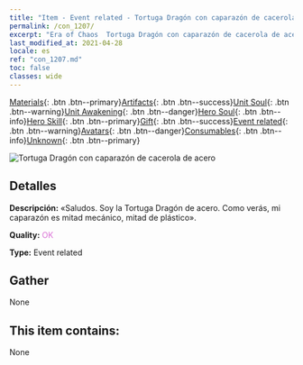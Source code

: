```yaml
---
title: "Item - Event related - Tortuga Dragón con caparazón de cacerola de acero"
permalink: /con_1207/
excerpt: "Era of Chaos  Tortuga Dragón con caparazón de cacerola de acero"
last_modified_at: 2021-04-28
locale: es
ref: "con_1207.md"
toc: false
classes: wide
---
```

 [Materials](/ItemsES/){: .btn .btn--primary}[Artifacts](/ItemsES/Artifacts/){: .btn .btn--success}[Unit Soul](/ItemsES/UnitSoul/){: .btn .btn--warning}[Unit Awakening](/ItemsES/UnitAwakening/){: .btn .btn--danger}[Hero Soul](/ItemsES/HeroSoul/){: .btn .btn--info}[Hero Skill](/ItemsES/HeroSkill/){: .btn .btn--primary}[Gift](/ItemsES/Gift/){: .btn .btn--success}[Event related](/ItemsES/Events/){: .btn .btn--warning}[Avatars](/ItemsES/Avatars/){: .btn .btn--danger}[Consumables](/ItemsES/Consumables/){: .btn .btn--info}[Unknown](/ItemsES/Unknown/){: .btn .btn--primary}

 ![Tortuga Dragón con caparazón de cacerola de acero](/images/t/i_81521231.png)

## Detalles
 **Descripción:** «Saludos. Soy la Tortuga Dragón de acero. Como verás, mi caparazón es mitad mecánico, mitad de plástico».

 **Quality:** <span style="color: #DA70D6">OK</span>

 **Type:** Event related

## Gather

  None

## This item contains:

  None

